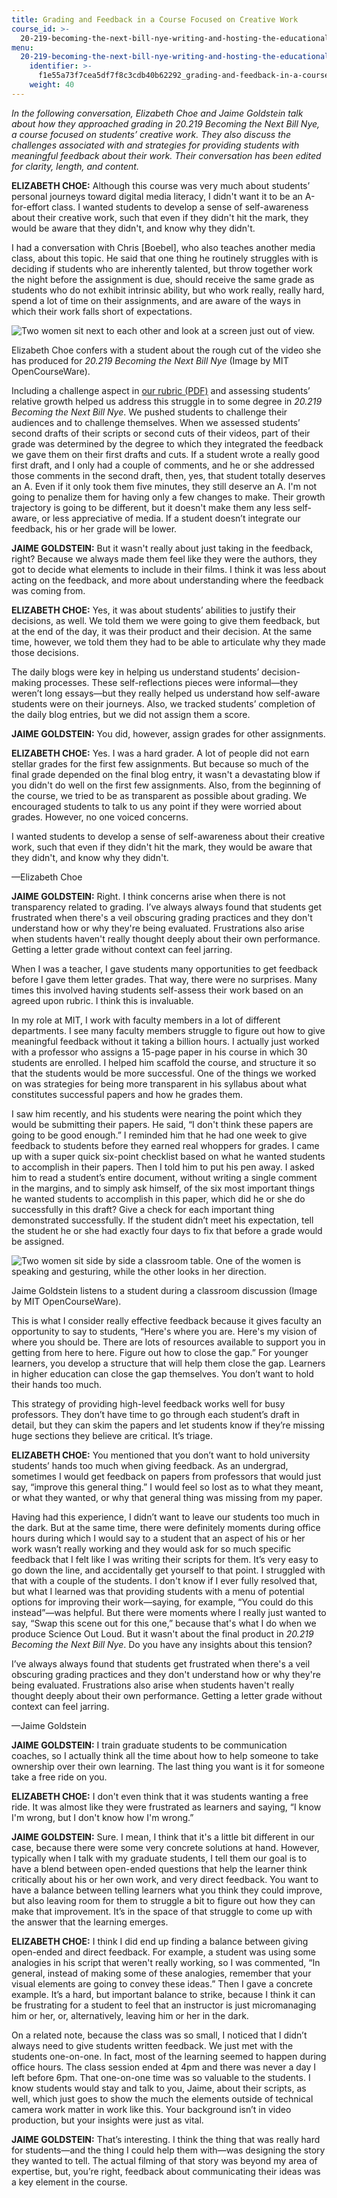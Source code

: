 ```yaml
---
title: Grading and Feedback in a Course Focused on Creative Work
course_id: >-
  20-219-becoming-the-next-bill-nye-writing-and-hosting-the-educational-show-january-iap-2015
menu:
  20-219-becoming-the-next-bill-nye-writing-and-hosting-the-educational-show-january-iap-2015:
    identifier: >-
      f1e55a73f7cea5df7f8c3cdb40b62292_grading-and-feedback-in-a-course-focused-on-creative-work
    weight: 40
---
```

_In the following conversation, Elizabeth Choe and Jaime Goldstein talk about how they approached grading in 20.219 Becoming the Next Bill Nye, a course focused on students’ creative work. They also discuss the challenges associated with and strategies for providing students with meaningful feedback about their work. Their conversation has been edited for clarity, length, and content._

**ELIZABETH CHOE:** Although this course was very much about students’ personal journeys toward digital media literacy, I didn't want it to be an A-for-effort class. I wanted students to develop a sense of self-awareness about their creative work, such that even if they didn't hit the mark, they would be aware that they didn't, and know why they didn't.

I had a conversation with Chris \[Boebel\], who also teaches another media class, about this topic. He said that one thing he routinely struggles with is deciding if students who are inherently talented, but throw together work the night before the assignment is due, should receive the same grade as students who do not exhibit intrinsic ability, but who work really, really hard, spend a lot of time on their assignments, and are aware of the ways in which their work falls short of expectations.

![Two women sit next to each other and look at a screen just out of view.](https://open-learning-course-data.s3.amazonaws.com/20-219-becoming-the-next-bill-nye-writing-and-hosting-the-educational-show-january-iap-2015/37011140a3c8f5a4ebbedc719bf5438d_eliz-student.jpg)  

Elizabeth Choe confers with a student about the rough cut of the video she has produced for _20.219 Becoming the Next Bill Nye_ (Image by MIT OpenCourseWare).

Including a challenge aspect in [our rubric (PDF)](https://open-learning-course-data.s3.amazonaws.com/20-219-becoming-the-next-bill-nye-writing-and-hosting-the-educational-show-january-iap-2015/1c8f9dacc806d40a0a6eeff8bf37d8d7_20-219_grading-rubric.pdf) and assessing students’ relative growth helped us address this struggle in to some degree in _20.219 Becoming the Next Bill Nye_. We pushed students to challenge their audiences and to challenge themselves. When we assessed students’ second drafts of their scripts or second cuts of their videos, part of their grade was determined by the degree to which they integrated the feedback we gave them on their first drafts and cuts. If a student wrote a really good first draft, and I only had a couple of comments, and he or she addressed those comments in the second draft, then, yes, that student totally deserves an A. Even if it only took them five minutes, they still deserve an A. I'm not going to penalize them for having only a few changes to make. Their growth trajectory is going to be different, but it doesn't make them any less self-aware, or less appreciative of media. If a student doesn’t integrate our feedback, his or her grade will be lower.

**JAIME GOLDSTEIN:** But it wasn't really about just taking in the feedback, right? Because we always made them feel like they were the authors, they got to decide what elements to include in their films. I think it was less about acting on the feedback, and more about understanding where the feedback was coming from.

**ELIZABETH CHOE:** Yes, it was about students’ abilities to justify their decisions, as well. We told them we were going to give them feedback, but at the end of the day, it was their product and their decision. At the same time, however, we told them they had to be able to articulate why they made those decisions.

The daily blogs were key in helping us understand students’ decision-making processes. These self-reflections pieces were informal—they weren’t long essays—but they really helped us understand how self-aware students were on their journeys. Also, we tracked students’ completion of the daily blog entries, but we did not assign them a score.

**JAIME GOLDSTEIN:** You did, however, assign grades for other assignments.

**ELIZABETH CHOE:** Yes. I was a hard grader. A lot of people did not earn stellar grades for the first few assignments. But because so much of the final grade depended on the final blog entry, it wasn't a devastating blow if you didn't do well on the first few assignments. Also, from the beginning of the course, we tried to be as transparent as possible about grading. We encouraged students to talk to us any point if they were worried about grades. However, no one voiced concerns.

I wanted students to develop a sense of self-awareness about their creative work, such that even if they didn't hit the mark, they would be aware that they didn't, and know why they didn't.

—Elizabeth Choe

**JAIME GOLDSTEIN:** Right. I think concerns arise when there is not transparency related to grading. I’ve always always found that students get frustrated when there's a veil obscuring grading practices and they don't understand how or why they're being evaluated. Frustrations also arise when students haven't really thought deeply about their own performance. Getting a letter grade without context can feel jarring.

When I was a teacher, I gave students many opportunities to get feedback before I gave them letter grades. That way, there were no surprises. Many times this involved having students self-assess their work based on an agreed upon rubric. I think this is invaluable.

In my role at MIT, I work with faculty members in a lot of different departments. I see many faculty members struggle to figure out how to give meaningful feedback without it taking a billion hours. I actually just worked with a professor who assigns a 15-page paper in his course in which 30 students are enrolled. I helped him scaffold the course, and structure it so that the students would be more successful. One of the things we worked on was strategies for being more transparent in his syllabus about what constitutes successful papers and how he grades them.

I saw him recently, and his students were nearing the point which they would be submitting their papers. He said, “I don't think these papers are going to be good enough.” I reminded him that he had one week to give feedback to students before they earned real whoppers for grades. I came up with a super quick six-point checklist based on what he wanted students to accomplish in their papers. Then I told him to put his pen away. I asked him to read a student’s entire document, without writing a single comment in the margins, and to simply ask himself, of the six most important things he wanted students to accomplish in this paper, which did he or she do successfully in this draft? Give a check for each important thing demonstrated successfully. If the student didn’t meet his expectation, tell the student he or she had exactly four days to fix that before a grade would be assigned.

![Two women sit side by side a classroom table. One of the women is speaking and gesturing, while the other looks in her direction.](https://open-learning-course-data.s3.amazonaws.com/20-219-becoming-the-next-bill-nye-writing-and-hosting-the-educational-show-january-iap-2015/32fb47cface341f681c797a704b155e6_jaime-student-2.jpg)  

Jaime Goldstein listens to a student during a classroom discussion (Image by MIT OpenCourseWare).

This is what I consider really effective feedback because it gives faculty an opportunity to say to students, “Here's where you are. Here's my vision of where you should be. There are lots of resources available to support you in getting from here to here. Figure out how to close the gap.” For younger learners, you develop a structure that will help them close the gap. Learners in higher education can close the gap themselves. You don’t want to hold their hands too much.

This strategy of providing high-level feedback works well for busy professors. They don’t have time to go through each student’s draft in detail, but they can skim the papers and let students know if they’re missing huge sections they believe are critical. It’s triage.

**ELIZABETH CHOE:** You mentioned that you don’t want to hold university students’ hands too much when giving feedback. As an undergrad, sometimes I would get feedback on papers from professors that would just say, “improve this general thing.” I would feel so lost as to what they meant, or what they wanted, or why that general thing was missing from my paper.

Having had this experience, I didn’t want to leave our students too much in the dark. But at the same time, there were definitely moments during office hours during which I would say to a student that an aspect of his or her work wasn’t really working and they would ask for so much specific feedback that I felt like I was writing their scripts for them. It’s very easy to go down the line, and accidentally get yourself to that point. I struggled with that with a couple of the students. I don't know if I ever fully resolved that, but what I learned was that providing students with a menu of potential options for improving their work—saying, for example, “You could do this instead”—was helpful. But there were moments where I really just wanted to say, “Swap this scene out for this one,” because that's what I do when we produce Science Out Loud. But it wasn't about the final product in _20.219 Becoming the Next Bill Nye_. Do you have any insights about this tension?

I’ve always always found that students get frustrated when there's a veil obscuring grading practices and they don't understand how or why they're being evaluated. Frustrations also arise when students haven't really thought deeply about their own performance. Getting a letter grade without context can feel jarring.

—Jaime Goldstein

**JAIME GOLDSTEIN:** I train graduate students to be communication coaches, so I actually think all the time about how to help someone to take ownership over their own learning. The last thing you want is it for someone take a free ride on you.

**ELIZABETH CHOE:** I don't even think that it was students wanting a free ride. It was almost like they were frustrated as learners and saying, “I know I'm wrong, but I don't know how I'm wrong.”

**JAIME GOLDSTEIN:** Sure. I mean, I think that it's a little bit different in our case, because there were some very concrete solutions at hand. However, typically when I talk with my graduate students, I tell them our goal is to have a blend between open-ended questions that help the learner think critically about his or her own work, and very direct feedback. You want to have a balance between telling learners what you think they could improve, but also leaving room for them to struggle a bit to figure out how they can make that improvement. It’s in the space of that struggle to come up with the answer that the learning emerges.

**ELIZABETH CHOE:** I think I did end up finding a balance between giving open-ended and direct feedback. For example, a student was using some analogies in his script that weren't really working, so I was commented, “In general, instead of making some of these analogies, remember that your visual elements are going to convey these ideas.” Then I gave a concrete example. It’s a hard, but important balance to strike, because I think it can be frustrating for a student to feel that an instructor is just micromanaging him or her, or, alternatively, leaving him or her in the dark.

On a related note, because the class was so small, I noticed that I didn’t always need to give students written feedback. We just met with the students one-on-one. In fact, most of the learning seemed to happen during office hours. The class session ended at 4pm and there was never a day I left before 6pm. That one-on-one time was so valuable to the students. I know students would stay and talk to you, Jaime, about their scripts, as well, which just goes to show the much the elements outside of technical camera work matter in work like this. Your background isn’t in video production, but your insights were just as vital.

**JAIME GOLDSTEIN:** That’s interesting. I think the thing that was really hard for students—and the thing I could help them with—was designing the story they wanted to tell. The actual filming of that story was beyond my area of expertise, but, you’re right, feedback about communicating their ideas was a key element in the course.